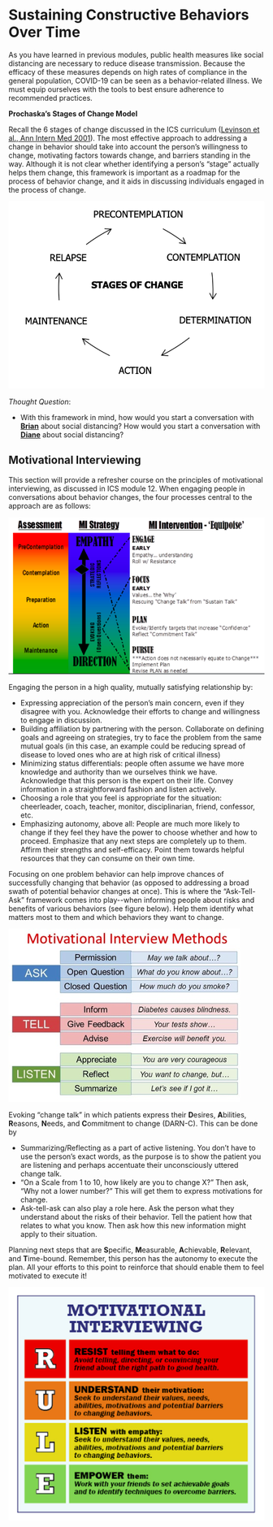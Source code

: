 # Sustaining Constructive Behaviors Over Time

As you have learned in previous modules, public health measures like social distancing are necessary to reduce disease transmission. Because the efficacy of these measures depends on high rates of compliance in the general population, COVID-19 can be seen as a behavior-related illness. We must equip ourselves with the tools to best ensure adherence to recommended practices.

**Prochaska’s Stages of Change Model**

Recall the 6 stages of change discussed in the ICS curriculum \([Levinson et al., Ann Intern Med 2001](https://annals.org/aim/article-abstract/714741/change-change-sounds-like-you-have-dilemma)\). The most effective approach to addressing a change in behavior should take into account the person’s willingness to change, motivating factors towards change, and barriers standing in the way. Although it is not clear whether identifying a person’s “stage” actually helps them change, this framework is important as a roadmap for the process of behavior change, and it aids in discussing individuals engaged in the process of change.

![](../.gitbook/assets/stages-of-change.png)

_Thought Question_: 

* With this framework in mind, how would you start a conversation with [**Brian**](https://curriculum.covidstudentresponse.org/curriculum-overview/cases) about social distancing? How would you start a conversation with [**Diane**](https://curriculum.covidstudentresponse.org/curriculum-overview/cases) about social distancing?

## Motivational Interviewing

This section will provide a refresher course on the principles of motivational interviewing, as discussed in ICS module 12. When engaging people in conversations about behavior changes, the four processes central to the approach are as follows:

![](../.gitbook/assets/motivational-interviewing.png)

Engaging the person in a high quality, mutually satisfying relationship by:

* Expressing appreciation of the person’s main concern, even if they disagree with you. Acknowledge their efforts to change and willingness to engage in discussion.
* Building affiliation by partnering with the person. Collaborate on defining goals and agreeing on strategies, try to face the problem from the same mutual goals \(in this case, an example could be reducing spread of disease to loved ones who are at high risk of critical illness\)
* Minimizing status differentials: people often assume we have more knowledge and authority than we ourselves think we have. Acknowledge that this person is the expert on their life. Convey information in a straightforward fashion and listen actively.
* Choosing a role that you feel is appropriate for the situation: cheerleader, coach, teacher, monitor, disciplinarian, friend, confessor, etc.
* Emphasizing autonomy, above all: People are much more likely to change if they feel they have the power to choose whether and how to proceed. Emphasize that any next steps are completely up to them. Affirm their strengths and self-efficacy. Point them towards helpful resources that they can consume on their own time. 

Focusing on one problem behavior can help improve chances of successfully changing that behavior \(as opposed to addressing a broad swath of potential behavior changes at once\). This is where the “Ask-Tell-Ask” framework comes into play--when informing people about risks and benefits of various behaviors \(see figure below\). Help them identify what matters most to them and which behaviors they want to change.

![](../.gitbook/assets/summary-mi.png)

Evoking “change talk” in which patients express their **D**esires, **A**bilities, **R**easons, **N**eeds, and **C**ommitment to change \(DARN-C\). This can be done by

* Summarizing/Reflecting as a part of active listening. You don’t have to use the person’s exact words, as the purpose is to show the patient you are listening and perhaps accentuate their unconsciously uttered change talk.
* “On a Scale from 1 to 10, how likely are you to change X?” Then ask, “Why not a lower number?” This will get them to express motivations for change.
* Ask-tell-ask can also play a role here. Ask the person what they understand about the risks of their behavior. Tell the patient how that relates to what you know. Then ask how this new information might apply to their situation. 

Planning next steps that are **S**pecific, **M**easurable, **A**chievable, **R**elevant, and **T**ime-bound. Remember, this person has the autonomy to execute the plan. All your efforts to this point to reinforce that should enable them to feel motivated to execute it!

![](../.gitbook/assets/rule-mi.png)



